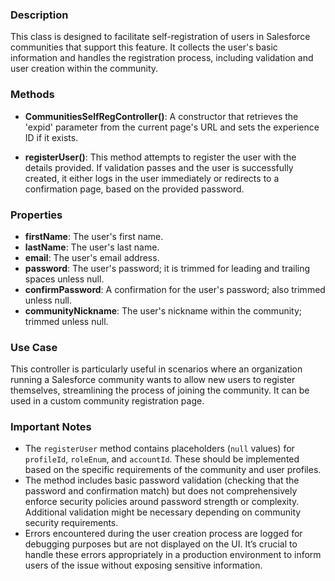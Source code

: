 ### Description
This class is designed to facilitate self-registration of users in Salesforce communities that support this feature. It collects the user's basic information and handles the registration process, including validation and user creation within the community.

### Methods

- **CommunitiesSelfRegController()**: A constructor that retrieves the 'expid' parameter from the current page's URL and sets the experience ID if it exists.

- **registerUser()**: This method attempts to register the user with the details provided. If validation passes and the user is successfully created, it either logs in the user immediately or redirects to a confirmation page, based on the provided password.

### Properties

- **firstName**: The user's first name.
- **lastName**: The user's last name.
- **email**: The user's email address.
- **password**: The user's password; it is trimmed for leading and trailing spaces unless null.
- **confirmPassword**: A confirmation for the user's password; also trimmed unless null.
- **communityNickname**: The user's nickname within the community; trimmed unless null.

### Use Case
This controller is particularly useful in scenarios where an organization running a Salesforce community wants to allow new users to register themselves, streamlining the process of joining the community. It can be used in a custom community registration page.

### Important Notes
- The `registerUser` method contains placeholders (`null` values) for `profileId`, `roleEnum`, and `accountId`. These should be implemented based on the specific requirements of the community and user profiles.
- The method includes basic password validation (checking that the password and confirmation match) but does not comprehensively enforce security policies around password strength or complexity. Additional validation might be necessary depending on community security requirements.
- Errors encountered during the user creation process are logged for debugging purposes but are not displayed on the UI. It’s crucial to handle these errors appropriately in a production environment to inform users of the issue without exposing sensitive information.